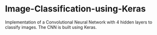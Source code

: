 # Image-Classification-using-Keras
Implementation of a Convolutional Neural Network with 4 hidden layers to classify images. The CNN is built using Keras.
